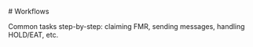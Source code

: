 \# Workflows



Common tasks step-by-step: claiming FMR, sending messages, handling HOLD/EAT, etc.



